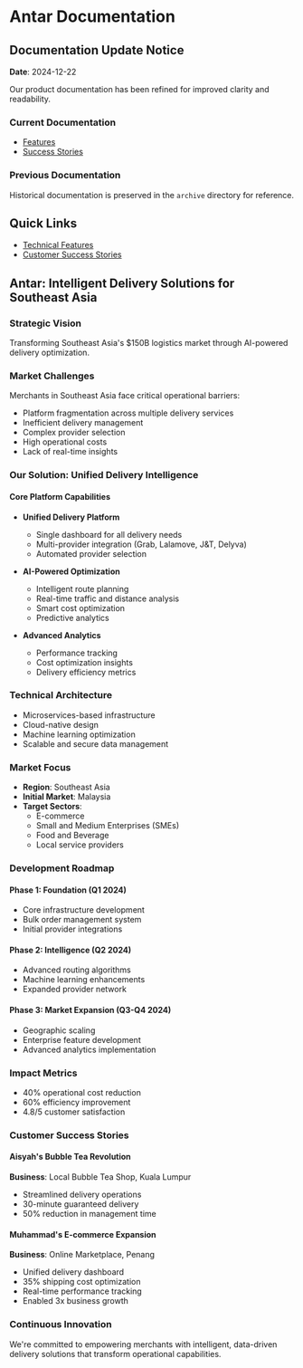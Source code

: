 # Antar Documentation

## Documentation Update Notice
**Date**: 2024-12-22

Our product documentation has been refined for improved clarity and readability. 

### Current Documentation
- [Features](features.md)
- [Success Stories](stories.md)

### Previous Documentation
Historical documentation is preserved in the `archive` directory for reference.

## Quick Links
- [Technical Features](features.md)
- [Customer Success Stories](stories.md)

## Antar: Intelligent Delivery Solutions for Southeast Asia

### Strategic Vision
Transforming Southeast Asia's $150B logistics market through AI-powered delivery optimization.

### Market Challenges
Merchants in Southeast Asia face critical operational barriers:
- Platform fragmentation across multiple delivery services
- Inefficient delivery management
- Complex provider selection
- High operational costs
- Lack of real-time insights

### Our Solution: Unified Delivery Intelligence

#### Core Platform Capabilities
- **Unified Delivery Platform**
  - Single dashboard for all delivery needs
  - Multi-provider integration (Grab, Lalamove, J&T, Delyva)
  - Automated provider selection

- **AI-Powered Optimization**
  - Intelligent route planning
  - Real-time traffic and distance analysis
  - Smart cost optimization
  - Predictive analytics

- **Advanced Analytics**
  - Performance tracking
  - Cost optimization insights
  - Delivery efficiency metrics

### Technical Architecture
- Microservices-based infrastructure
- Cloud-native design
- Machine learning optimization
- Scalable and secure data management

### Market Focus
- **Region**: Southeast Asia
- **Initial Market**: Malaysia
- **Target Sectors**: 
  - E-commerce
  - Small and Medium Enterprises (SMEs)
  - Food and Beverage
  - Local service providers

### Development Roadmap

#### Phase 1: Foundation (Q1 2024)
- Core infrastructure development
- Bulk order management system
- Initial provider integrations

#### Phase 2: Intelligence (Q2 2024)
- Advanced routing algorithms
- Machine learning enhancements
- Expanded provider network

#### Phase 3: Market Expansion (Q3-Q4 2024)
- Geographic scaling
- Enterprise feature development
- Advanced analytics implementation

### Impact Metrics
- 40% operational cost reduction
- 60% efficiency improvement
- 4.8/5 customer satisfaction

### Customer Success Stories

#### Aisyah's Bubble Tea Revolution 
**Business**: Local Bubble Tea Shop, Kuala Lumpur
- Streamlined delivery operations
- 30-minute guaranteed delivery
- 50% reduction in management time

#### Muhammad's E-commerce Expansion 
**Business**: Online Marketplace, Penang
- Unified delivery dashboard
- 35% shipping cost optimization
- Real-time performance tracking
- Enabled 3x business growth

### Continuous Innovation
We're committed to empowering merchants with intelligent, data-driven delivery solutions that transform operational capabilities.
